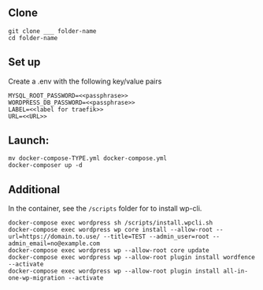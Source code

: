 
Clone
-
```
git clone ___ folder-name
cd folder-name
```

Set up 
-
Create a .env with the following key/value pairs
```
MYSQL_ROOT_PASSWORD=<<passphrase>>
WORDPRESS_DB_PASSWORD=<<passphrase>>
LABEL=<<label for traefik>>
URL=<<URL>>
```

Launch:
-
```
mv docker-compose-TYPE.yml docker-compose.yml
docker-composer up -d
```

Additional
-
In the container, see the `/scripts` folder for to install wp-cli. 

```
docker-compose exec wordpress sh /scripts/install.wpcli.sh
docker-compose exec wordpress wp core install --allow-root --url=https://domain.to.use/ --title=TEST --admin_user=root --admin_email=no@example.com
docker-compose exec wordpress wp --allow-root core update
docker-compose exec wordpress wp --allow-root plugin install wordfence --activate
docker-compose exec wordpress wp --allow-root plugin install all-in-one-wp-migration --activate
```
